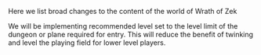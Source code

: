 Here we list broad changes to the content of the world of Wrath of Zek

We will be implementing recommended level set to the level limit of the dungeon or plane required for entry. This will reduce the benefit of twinking and level the playing field for lower level players.
